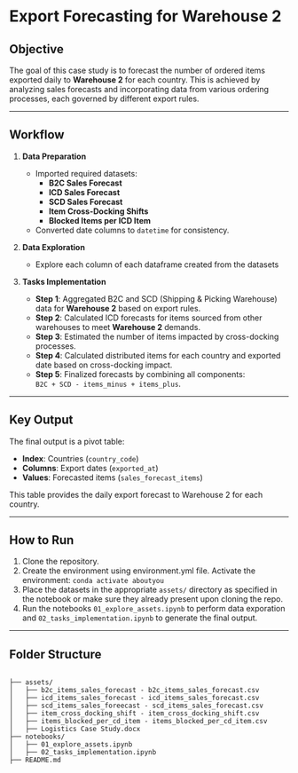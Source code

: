 # Export Forecasting for Warehouse 2  

## **Objective**  
The goal of this case study is to forecast the number of ordered items exported daily to **Warehouse 2** for each country. This is achieved by analyzing sales forecasts and incorporating data from various ordering processes, each governed by different export rules.

---

## **Workflow**  

1. **Data Preparation**  
   - Imported required datasets:
     - **B2C Sales Forecast**  
     - **ICD Sales Forecast**  
     - **SCD Sales Forecast**  
     - **Item Cross-Docking Shifts**  
     - **Blocked Items per ICD Item**  
   - Converted date columns to `datetime` for consistency.  

2. **Data Exploration**  
   - Explore each column of each dataframe created from the datasets 

3. **Tasks Implementation**  
   - **Step 1**: Aggregated B2C and SCD (Shipping & Picking Warehouse) data for **Warehouse 2** based on export rules.  
   - **Step 2**: Calculated ICD forecasts for items sourced from other warehouses to meet **Warehouse 2** demands.  
   - **Step 3**: Estimated the number of items impacted by cross-docking processes.  
   - **Step 4**: Calculated distributed items for each country and exported date based on cross-docking impact.  
   - **Step 5**: Finalized forecasts by combining all components:  
     `B2C + SCD - items_minus + items_plus`.  

---

## **Key Output**  
The final output is a pivot table:  
- **Index**: Countries (`country_code`)  
- **Columns**: Export dates (`exported_at`)  
- **Values**: Forecasted items (`sales_forecast_items`)  

This table provides the daily export forecast to Warehouse 2 for each country.

---

## **How to Run**  
1. Clone the repository.  
2. Create the environment using environment.yml file. Activate the environment: `conda activate aboutyou`
3. Place the datasets in the appropriate `assets/` directory as specified in the notebook or make sure they already present upon cloning the repo.
4. Run the notebooks `01_explore_assets.ipynb` to perform data exporation and `02_tasks_implementation.ipynb` to generate the final output.

---

## **Folder Structure**  
```plaintext

├── assets/  
│   ├── b2c_items_sales_forecast - b2c_items_sales_forecast.csv  
│   ├── icd_items_sales_forecast - icd_items_sales_forecast.csv
│   ├── scd_items_sales_foreecast - scd_items_sales_forecast.csv  
│   ├── item_cross_docking_shift - item_cross_docking_shift.csv  
│   ├── items_blocked_per_cd_item - items_blocked_per_cd_item.csv  
│   ├── Logistics Case Study.docx
├── notebooks/
│   ├── 01_explore_assets.ipynb
│   ├── 02_tasks_implementation.ipynb
├── README.md  
